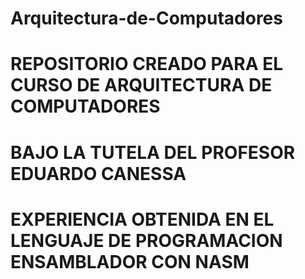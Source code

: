 # Arquitectura-de-Computadores

# REPOSITORIO CREADO PARA EL CURSO DE ARQUITECTURA DE COMPUTADORES
# BAJO LA TUTELA DEL PROFESOR EDUARDO CANESSA
# EXPERIENCIA OBTENIDA EN EL LENGUAJE DE PROGRAMACION ENSAMBLADOR CON NASM	
